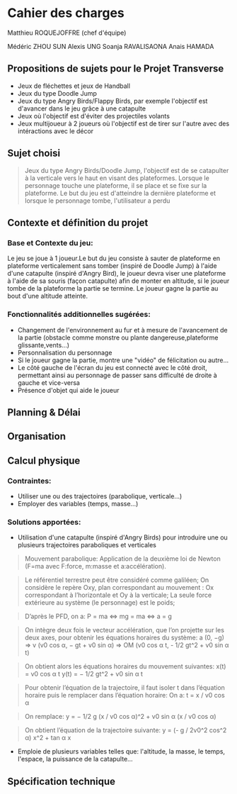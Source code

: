 # Cahier des charges

Matthieu ROQUEJOFFRE (chef d'équipe)

Médéric ZHOU SUN
Alexis UNG
Soanja RAVALISAONA
Anais HAMADA

## Propositions de sujets pour le Projet Transverse

* Jeux de fléchettes et jeux de Handball
* Jeux du type Doodle Jump
* Jeux du type Angry Birds/Flappy Birds, par exemple l'objectif est d'avancer dans le jeu grâce à une catapulte
* Jeux où l'objectif est d'éviter des projectiles volants
* Jeux multijoueur à 2 joueurs où l'objectif est de tirer sur l'autre avec des intéractions avec le décor

## Sujet choisi

> Jeux du type Angry Birds/Doodle Jump, l'objectif est de se catapulter à la verticale vers le haut en visant des plateformes. Lorsque le personnage touche une plateforme, il se place et se fixe sur la plateforme. Le but du jeu est d'atteindre la dernière plateforme et lorsque le personnage tombe, l'utilisateur a perdu

## Contexte et définition du projet

### Base et Contexte du jeu:

Le jeu se joue à 1 joueur.Le but du jeu consiste à sauter de plateforme en plateforme verticalement sans tomber
(inspiré de  Doodle Jump) à l'aide d'une catapulte (inspiré d'Angry Bird), le joueur devra viser une plateforme 
à l'aide de sa souris (façon catapulte) afin de monter en altitude, si le joueur tombe de la plateforme la partie se termine.
Le joueur gagne la partie au bout d'une altitude atteinte.

### Fonctionnalités additionnelles sugérées:

* Changement de l'environnement au fur et à mesure de l'avancement de la partie 
(obstacle comme monstre ou plante dangereuse,plateforme glissante,vents...)
* Personnalisation du personnage 
* Si le joueur gagne la partie, montre une "vidéo" de félicitation ou autre...
* Le côté gauche de l'écran du jeu est connecté avec le côté droit, permettant ainsi au personnage de passer 
sans difficulté de droite à gauche et vice-versa
* Présence d'objet qui aide le joueur

<!-- Explication du projet -->

## Planning & Délai

<!-- Planning -->

## Organisation

<!-- Cf. organisation.md -->

## Calcul physique

### Contraintes:

* Utiliser une ou des trajectoires (parabolique, verticale...)
* Employer des variables (temps, masse...)

### Solutions apportées:

* Utilisation d'une catapulte (inspiré d'Angry Birds) pour introduire une ou plusieurs trajectoires paraboliques et verticales
> Mouvement parabolique: Application de la deuxième loi de Newton (F=ma avec F:force, m:masse et a:accélération).

> Le référentiel terrestre peut être considéré comme galiléen;
On considère le repère Oxy, plan correspondant au mouvement : Ox correspondant à l’horizontale et Oy à la verticale;
La seule force extérieure au système (le personnage) est le poids;

> D’après le PFD, on a:
P = ma ⇔ mg = ma ⇔ a = g

> On intègre deux fois le vecteur accélération, que l’on projette sur les deux axes, pour obtenir les équations horaires du système:
a (0, −g) ⇒ v (v0 cos α, − gt + v0 sin α) ⇒ OM (v0 cos α t, - 1/2 gt^2 + v0 sin α t)

> On obtient alors les équations horaires du mouvement suivantes:
x(t) = v0 cos α t
y(t) = − 1/2 gt^2 + v0 sin α t

> Pour obtenir l’équation de la trajectoire, il faut isoler t dans l’équation horaire puis le remplacer dans l’équation horaire:
On a: t = x / v0 cos α

> On remplace: y = − 1/2 g (x / v0 cos α)^2 + v0 sin α (x / v0 cos α)

> On obtient l’équation de la trajectoire suivante: y = (- g / 2v0^2 cos^2 α) x^2 + tan α x

* Emploie de plusieurs variables telles que: l'altitude, la masse, le temps, l'espace, la puissance de la catapulte...

<!-- Calcul physique -->

## Spécification technique

<!-- Ce qui est lier au code -->
